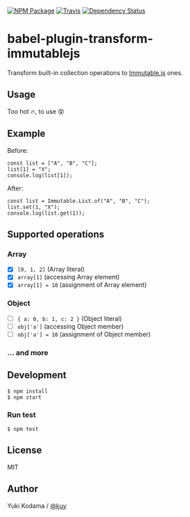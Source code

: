 [![NPM Package][npm_img]][npm_site]
[![Travis][ci_img]][ci_site]
[![Dependency Status][david_img]][david_site]

# babel-plugin-transform-immutablejs

Transform built-in collection operations to [Immutable.js](https://facebook.github.io/immutable-js/) ones.


## Usage

Too hot 🔥, to use 😵


## Example

Before:
```
const list = ["A", "B", "C"];
list[1] = "X";
console.log(list[1]);
```

After:
```
const list = Immutable.List.of("A", "B", "C");
list.set(1, "X");
console.log(list.get(1));
```


## Supported operations

### Array

- [x] `[0, 1, 2]` (Array literal)
- [x] `array[1]` (accessing Array element)
- [x] `array[1] = 10` (assignment of Array element)

### Object

- [ ] `{ a: 0, b: 1, c: 2 }` (Object literal)
- [ ] `obj['a']` (accessing Object member)
- [ ] `obj['a'] = 10` (assignment of Object member)

### ... and more


## Development

```
$ npm install
$ npm start
```

### Run test

```
$ npm test
```


## License

MIT


## Author

Yuki Kodama / [@kuy](https://twitter.com/kuy)


[npm_img]: https://img.shields.io/npm/v/babel-plugin-transform-immutablejs.svg
[npm_site]: https://www.npmjs.org/package/babel-plugin-transform-immutablejs
[ci_img]: https://img.shields.io/travis/kuy/babel-plugin-transform-immutablejs/master.svg?style=flat-square
[ci_site]: https://travis-ci.org/kuy/babel-plugin-transform-immutablejs
[david_img]: https://img.shields.io/david/kuy/babel-plugin-transform-immutablejs.svg
[david_site]: https://david-dm.org/kuy/babel-plugin-transform-immutablejs
